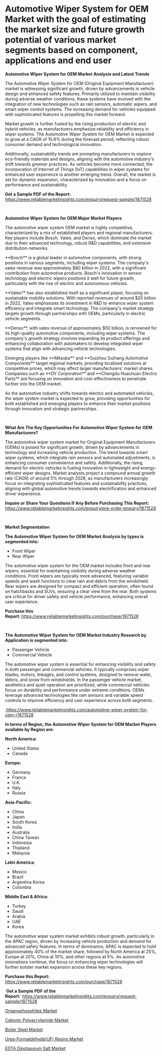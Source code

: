<p><h1>Automotive Wiper System for OEM Market with the goal of estimating the market size and future growth potential of various market segments based on component, applications and end user</h1></p><p><strong>Automotive Wiper System for OEM Market Analysis and Latest Trends</strong></p>
<p><p>The Automotive Wiper System for OEM (Original Equipment Manufacturer) market is witnessing significant growth, driven by advancements in vehicle design and enhanced safety features. Primarily utilized to maintain visibility during adverse weather conditions, these systems have evolved with the integration of new technologies such as rain sensors, automatic wipers, and smart wiper control systems. The increasing demand for vehicles equipped with sophisticated features is propelling this market forward.</p><p>Market growth is further fueled by the rising production of electric and hybrid vehicles, as manufacturers emphasize reliability and efficiency in wiper systems. The Automotive Wiper System for OEM Market is expected to grow at a CAGR of 10.6% during the forecast period, reflecting robust consumer demand and technological innovation. </p><p>Additionally, sustainability trends are prompting manufacturers to explore eco-friendly materials and designs, aligning with the automotive industry's shift towards greener practices. As vehicles become more connected, the incorporation of Internet of Things (IoT) capabilities in wiper systems for enhanced user experience is another emerging trend. Overall, the market is set for dynamic expansion, characterized by innovation and a focus on performance and sustainability.</p></p>
<p><strong>Get a Sample PDF of the Report:&nbsp;</strong> <a href="https://www.reliablemarketinsights.com/enquiry/request-sample/1871528?utm_campaign=2012&utm_medium=2&utm_source=Github&utm_content=ia&utm_term=30012025&utm_id=automotive-wiper-system-for-oem">https://www.reliablemarketinsights.com/enquiry/request-sample/1871528</a></p>
<p>&nbsp;</p>
<p><strong>Automotive Wiper System for OEM Major Market Players</strong></p>
<p><p>The automotive wiper system OEM market is highly competitive, characterized by a mix of established players and regional manufacturers. Key players include Bosch, Valeo, and Denso, which dominate the market due to their advanced technology, robust R&D capabilities, and extensive distribution networks. </p><p>**Bosch** is a global leader in automotive components, with strong positions in various segments, including wiper systems. The company's sales revenue was approximately $80 billion in 2022, with a significant contribution from automotive products. Bosch's innovation in sensor technology and electric wipers positions it well for future growth, particularly with the rise of electric and autonomous vehicles.</p><p>**Valeo** has also established itself as a significant player, focusing on sustainable mobility solutions. With reported revenues of around $20 billion in 2022, Valeo emphasizes its investment in R&D to enhance wiper system efficiency and integrate smart technology. The company's market strategy targets growth through partnerships with OEMs, particularly in electric vehicle segments.</p><p>**Denso**, with sales revenue of approximately $50 billion, is renowned for its high-quality automotive components, including wiper systems. The company's growth strategy involves expanding its product offerings and enhancing collaboration with automakers to develop integrated wiper systems that align with advancing vehicle technologies.</p><p>Emerging players like **Mitsuba** and **Guizhou Guihang Automotive Components** target regional markets, providing localized solutions at competitive prices, which may affect larger manufacturers' market shares. Companies such as **DY Corporation** and **Chengdu Huachuan Electric Parts** are focusing on innovation and cost-effectiveness to penetrate further into the OEM market.</p><p>As the automotive industry shifts towards electric and automated vehicles, the wiper system market is expected to grow, providing opportunities for both established and emerging players to enhance their market positions through innovation and strategic partnerships.</p></p>
<p>&nbsp;</p>
<p><strong>What Are The Key Opportunities For Automotive Wiper System for OEM Manufacturers?</strong></p>
<p><p>The automotive wiper system market for Original Equipment Manufacturers (OEMs) is poised for significant growth, driven by advancements in technology and increasing vehicle production. The trend towards smart wiper systems, which integrate rain sensors and automated adjustments, is enhancing consumer convenience and safety. Additionally, the rising demand for electric vehicles is fueling innovation in lightweight and energy-efficient wiper designs. Market analysts project a compound annual growth rate (CAGR) of around 5% through 2028, as manufacturers increasingly focus on integrating sophisticated features and sustainability practices, aligning with global automotive trends towards electrification and enhanced driver experience.</p></p>
<p><strong>Inquire or Share Your Questions If Any Before Purchasing This Report:</strong> <a href="https://www.reliablemarketinsights.com/enquiry/pre-order-enquiry/1871528?utm_campaign=2012&utm_medium=2&utm_source=Github&utm_content=ia&utm_term=30012025&utm_id=automotive-wiper-system-for-oem">https://www.reliablemarketinsights.com/enquiry/pre-order-enquiry/1871528</a></p>
<p>&nbsp;</p>
<p><strong>Market Segmentation</strong></p>
<p><strong>The Automotive Wiper System for OEM Market Analysis by types is segmented into:</strong></p>
<p><ul><li>Front Wiper</li><li>Rear Wiper</li></ul></p>
<p><p>The automotive wiper system for the OEM market includes front and rear wipers, essential for maintaining visibility during adverse weather conditions. Front wipers are typically more advanced, featuring variable speeds and wash functions to clear rain and debris from the windshield. Rear wipers are designed for compact and efficient operation, often found on hatchbacks and SUVs, ensuring a clear view from the rear. Both systems are critical for driver safety and vehicle performance, enhancing overall user experience.</p></p>
<p><strong>Purchase this Report:&nbsp;</strong><a href="https://www.reliablemarketinsights.com/purchase/1871528?utm_campaign=2012&utm_medium=2&utm_source=Github&utm_content=ia&utm_term=30012025&utm_id=automotive-wiper-system-for-oem">https://www.reliablemarketinsights.com/purchase/1871528</a></p>
<p>&nbsp;</p>
<p><strong>The Automotive Wiper System for OEM Market Industry Research by Application is segmented into:</strong></p>
<p><ul><li>Passenger Vehicle</li><li>Commercial Vehicle</li></ul></p>
<p><p>The automotive wiper system is essential for enhancing visibility and safety in both passenger and commercial vehicles. It typically comprises wiper blades, motors, linkages, and control systems, designed to remove water, debris, and snow from windshields. In the passenger vehicle market, aesthetics and quiet operation are prioritized, while commercial vehicles focus on durability and performance under extreme conditions. OEMs leverage advanced technologies like rain sensors and variable speed controls to improve efficiency and user experience across both segments.</p></p>
<p><a href="https://www.reliablemarketinsights.com/automotive-wiper-system-for-oem-r1871528?utm_campaign=2012&utm_medium=2&utm_source=Github&utm_content=ia&utm_term=30012025&utm_id=automotive-wiper-system-for-oem">&nbsp;https://www.reliablemarketinsights.com/automotive-wiper-system-for-oem-r1871528</a></p>
<p><strong>In terms of Region, the Automotive Wiper System for OEM Market Players available by Region are:</strong></p>
<p>
    <p> <strong> North America: </strong>
        <ul>
            <li>United States</li>
            <li>Canada</li>
        </ul>
        </p> 
    <p> <strong> Europe: </strong>
        <ul>
            <li>Germany</li>
            <li>France</li>
            <li>U.K.</li>
            <li>Italy</li>
            <li>Russia</li>
        </ul>
        </p> 
    <p> <strong> Asia-Pacific: </strong>
        <ul>
            <li>China</li>
            <li>Japan</li>
            <li>South Korea</li>
            <li>India</li>
            <li>Australia</li>
            <li>China Taiwan</li>
            <li>Indonesia</li>
            <li>Thailand</li>
            <li>Malaysia</li>
        </ul>
        </p> 
    <p> <strong> Latin America: </strong>
        <ul>
            <li>Mexico</li>
            <li>Brazil</li>
            <li>Argentina Korea</li>
            <li>Colombia</li>
        </ul>
        </p> 
    <p> <strong> Middle East & Africa: </strong>
        <ul>
            <li>Turkey</li>
            <li>Saudi</li>
            <li>Arabia</li>
            <li>UAE</li>
            <li>Korea</li>
        </ul>
    </p>
    </p>
<p><p>The automotive wiper system market exhibits robust growth, particularly in the APAC region, driven by increasing vehicle production and demand for advanced safety features. In terms of dominance, APAC is expected to hold approximately 40% of the market share, followed by North America at 25%, Europe at 20%, China at 10%, and other regions at 5%. As automotive innovations continue, the focus on enhancing wiper technologies will further bolster market expansion across these key regions.</p></p>
<p><strong>Purchase this Report: </strong><a href="https://www.reliablemarketinsights.com/purchase/1871528?utm_campaign=2012&utm_medium=2&utm_source=Github&utm_content=ia&utm_term=30012025&utm_id=automotive-wiper-system-for-oem">https://www.reliablemarketinsights.com/purchase/1871528</a></p>
<p>&nbsp;<strong>Get a Sample PDF of the Report:&nbsp;&nbsp;</strong><a href="https://www.reliablemarketinsights.com/enquiry/request-sample/1871528?utm_campaign=2012&utm_medium=2&utm_source=Github&utm_content=ia&utm_term=30012025&utm_id=automotive-wiper-system-for-oem">https://www.reliablemarketinsights.com/enquiry/request-sample/1871528</a></p>
<p><strong></strong></p>
<p><p><a href="https://www.linkedin.com/pulse/stakeholders-can-gain-insights-organophosphites-market-yka3f?utm_campaign=2012&utm_medium=2&utm_source=Github&utm_content=ia&utm_term=30012025&utm_id=automotive-wiper-system-for-oem">Organophosphites Market</a></p><p><a href="https://github.com/angelajermaine/Market-Research-Report-List-5/blob/main/cationic-polyacrylamide-market.md?utm_campaign=2012&utm_medium=2&utm_source=Github&utm_content=ia&utm_term=30012025&utm_id=automotive-wiper-system-for-oem">Cationic Polyacrylamide Market</a></p><p><a href="https://github.com/provorikovar/Market-Research-Report-List-7/blob/main/boiler-steel-market.md?utm_campaign=2012&utm_medium=2&utm_source=Github&utm_content=ia&utm_term=30012025&utm_id=automotive-wiper-system-for-oem">Boiler Steel Market</a></p><p><a href="https://www.linkedin.com/pulse/urea-formaldehydeuf-resins-market-predictions-taking-consideration-0xu9f?utm_campaign=2012&utm_medium=2&utm_source=Github&utm_content=ia&utm_term=30012025&utm_id=automotive-wiper-system-for-oem">Urea-Formaldehyde(UF) Resins Market</a></p><p><a href="https://www.linkedin.com/pulse/comprehensive-report-edta-dipotassium-salt-market-types-exf9f?utm_campaign=2012&utm_medium=2&utm_source=Github&utm_content=ia&utm_term=30012025&utm_id=automotive-wiper-system-for-oem">EDTA Dipotassium Salt Market</a></p></p>